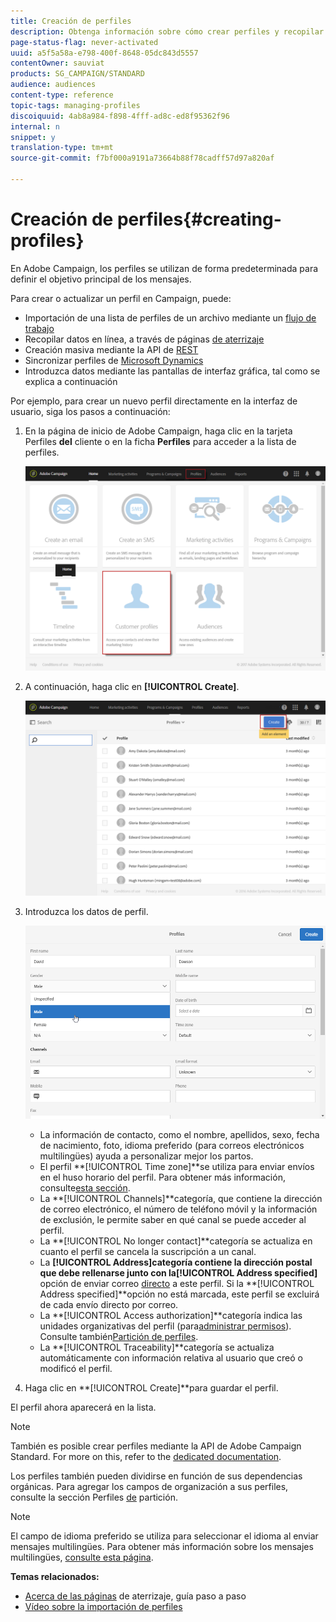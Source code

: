 ```yaml
---
title: Creación de perfiles
description: Obtenga información sobre cómo crear perfiles y recopilar datos de sus contactos mediante API, funciones de importación, adquisición en línea, actualizaciones automáticas o manuales.
page-status-flag: never-activated
uuid: a5f5a58a-e798-400f-8648-05dc843d5557
contentOwner: sauviat
products: SG_CAMPAIGN/STANDARD
audience: audiences
content-type: reference
topic-tags: managing-profiles
discoiquuid: 4ab8a984-f898-4fff-ad8c-ed8f95362f96
internal: n
snippet: y
translation-type: tm+mt
source-git-commit: f7bf000a9191a73664b88f78cadff57d97a820af

---
```



# Creación de perfiles{#creating-profiles}

En Adobe Campaign, los perfiles se utilizan de forma predeterminada para definir el objetivo principal de los mensajes.

Para crear o actualizar un perfil en Campaign, puede:

* Importación de una lista de perfiles de un archivo mediante un [flujo de trabajo](../../automating/using/importing-data.md#example--import-workflow-template)
* Recopilar datos en línea, a través de páginas [de aterrizaje](../../channels/using/getting-started-with-landing-pages.md)
* Creación masiva mediante la API de [REST](../../api/using/about-campaign-standard-apis.md)
* Sincronizar perfiles de [Microsoft Dynamics](https://helpx.adobe.com/campaign/kb/acs-ms-dynamics.html)
* Introduzca datos mediante las pantallas de interfaz gráfica, tal como se explica a continuación

Por ejemplo, para crear un nuevo perfil directamente en la interfaz de usuario, siga los pasos a continuación:

1. En la página de inicio de Adobe Campaign, haga clic en la tarjeta Perfiles **del** cliente o en la ficha **Perfiles** para acceder a la lista de perfiles.

   ![](assets/profile_creation_1.png)

1. A continuación, haga clic en **[!UICONTROL Create]**.

   ![](assets/profile_creation.png)

1. Introduzca los datos de perfil.

   ![](assets/profile_creation1.png)

   * La información de contacto, como el nombre, apellidos, sexo, fecha de nacimiento, foto, idioma preferido (para correos electrónicos [](../../channels/using/creating-a-multilingual-email.md)multilingües) ayuda a personalizar mejor los partos.
   * El perfil **[!UICONTROL Time zone]**se utiliza para enviar envíos en el huso horario del perfil. Para obtener más información, consulte[esta sección](../../sending/using/sending-messages-at-the-recipient-s-time-zone.md).
   * La **[!UICONTROL Channels]**categoría, que contiene la dirección de correo electrónico, el número de teléfono móvil y la información de exclusión, le permite saber en qué canal se puede acceder al perfil.
   * La **[!UICONTROL No longer contact]**categoría se actualiza en cuanto el perfil se cancela la suscripción a un canal.
   * La **[!UICONTROL Address]**categoría contiene la dirección postal que debe rellenarse junto con la**[!UICONTROL Address specified]** opción de enviar correo [directo](../../channels/using/about-direct-mail.md) a este perfil. Si la **[!UICONTROL Address specified]**opción no está marcada, este perfil se excluirá de cada envío directo por correo.
   * La **[!UICONTROL Access authorization]**categoría indica las unidades organizativas del perfil (para[administrar permisos](../../administration/using/about-access-management.md)). Consulte también[Partición de perfiles](../../administration/using/organizational-units.md#partitioning-profiles).
   * La **[!UICONTROL Traceability]**categoría se actualiza automáticamente con información relativa al usuario que creó o modificó el perfil.

1. Haga clic en **[!UICONTROL Create]**para guardar el perfil.

El perfil ahora aparecerá en la lista.

>[!NOTE]
>
>También es posible crear perfiles mediante la API de Adobe Campaign Standard. For more on this, refer to the [dedicated documentation](../../api/using/creating-profiles.md).

Los perfiles también pueden dividirse en función de sus dependencias orgánicas. Para agregar los campos de organización a sus perfiles, consulte la sección Perfiles [de](../../administration/using/organizational-units.md#partitioning-profiles) partición.

>[!NOTE]
>
>El campo de idioma preferido se utiliza para seleccionar el idioma al enviar mensajes multilingües. Para obtener más información sobre los mensajes multilingües, [consulte esta página](../../channels/using/creating-a-multilingual-email.md).

**Temas relacionados:**

* [Acerca de las páginas](../../channels/using/getting-started-with-landing-pages.md) de aterrizaje, guía paso a paso
* [Vídeo sobre la importación de perfiles](https://video.tv.adobe.com/v/24993?captions=spa)
